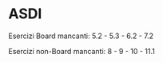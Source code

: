 # ASDI

Esercizi Board mancanti: 5.2 - 5.3 - 6.2 - 7.2

Esercizi non-Board mancanti: 8 - 9 - 10 - 11.1